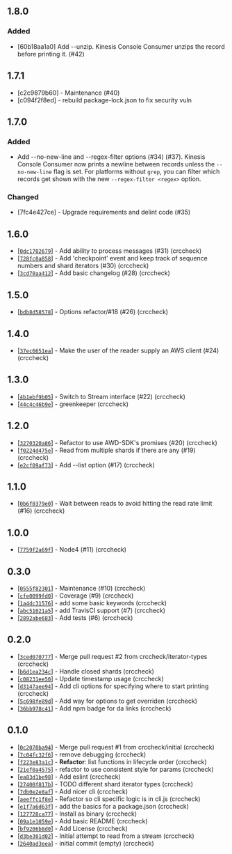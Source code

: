 ## 1.8.0

### Added

* [60b18aa1a0] Add --unzip. Kinesis Console Consumer unzips the record before printing it. (#42)

## 1.7.1

* [c2c9879b60] - Maintenance (#40)
* [c094f2f8ed] - rebuild package-lock.json to fix security vuln

## 1.7.0

### Added

* Add --no-new-line and --regex-filter options (#34) (#37). Kinesis Console Consumer now prints a newline between records unless the `--no-new-line` flag is set. For platforms without `grep`, you can filter which records get shown with the new `--regex-filter <regex>` option.

### Changed

* [7fc4e427ce] - Upgrade requirements and delint code (#35)

## 1.6.0
* [[`0dc1702679`](https://github.com/crccheck/kinesis-console-consumer/commit/0dc1702679)] - Add ability to process messages (#31) (crccheck)
* [[`728fc0a858`](https://github.com/crccheck/kinesis-console-consumer/commit/728fc0a858)] - Add 'checkpoint' event and keep track of sequence numbers and shard iterators (#30) (crccheck)
* [[`3cd70aa412`](https://github.com/crccheck/kinesis-console-consumer/commit/3cd70aa412)] - Add basic changelog (#28) (crccheck)

## 1.5.0
* [[`bdb8d58578`](https://github.com/crccheck/kinesis-console-consumer/commit/bdb8d58578)] - Options refactor/#18 (#26) (crccheck)

## 1.4.0
* [[`37ec6651ea`](https://github.com/crccheck/kinesis-console-consumer/commit/37ec6651ea)] - Make the user of the reader supply an AWS client (#24) (crccheck)

## 1.3.0
* [[`4b1ebf9b05`](https://github.com/crccheck/kinesis-console-consumer/commit/4b1ebf9b05)] - Switch to Stream interface (#22) (crccheck)
* [[`44c4c46b9e`](https://github.com/crccheck/kinesis-console-consumer/commit/44c4c46b9e)] - greenkeeper (crccheck)

## 1.2.0
* [[`3270320a86`](https://github.com/crccheck/kinesis-console-consumer/commit/3270320a86)] - Refactor to use AWD-SDK's promises (#20) (crccheck)
* [[`f0224d475e`](https://github.com/crccheck/kinesis-console-consumer/commit/f0224d475e)] - Read from multiple shards if there are any (#19) (crccheck)
* [[`e2cf09af73`](https://github.com/crccheck/kinesis-console-consumer/commit/e2cf09af73)] - Add --list option (#17) (crccheck)

## 1.1.0
* [[`0b6f0379e0`](https://github.com/crccheck/kinesis-console-consumer/commit/0b6f0379e0)] - Wait between reads to avoid hitting the read rate limit (#16) (crccheck)

## 1.0.0
* [[`7759f2a69f`](https://github.com/crccheck/kinesis-console-consumer/commit/7759f2a69f)] - Node4 (#11) (crccheck)

## 0.3.0
* [[`0555f82301`](https://github.com/crccheck/kinesis-console-consumer/commit/0555f82301)] - Maintenance (#10) (crccheck)
* [[`cfe0099fd0`](https://github.com/crccheck/kinesis-console-consumer/commit/cfe0099fd0)] - Coverage (#9) (crccheck)
* [[`1a4dc31576`](https://github.com/crccheck/kinesis-console-consumer/commit/1a4dc31576)] - add some basic keywords (crccheck)
* [[`abc51021a5`](https://github.com/crccheck/kinesis-console-consumer/commit/abc51021a5)] - add TravisCI support (#7) (crccheck)
* [[`2892abe683`](https://github.com/crccheck/kinesis-console-consumer/commit/2892abe683)] - Add tests (#6) (crccheck)

## 0.2.0
* [[`3ced070777`](https://github.com/crccheck/kinesis-console-consumer/commit/3ced070777)] - Merge pull request #2 from crccheck/iterator-types (crccheck)
* [[`b6d1ea234c`](https://github.com/crccheck/kinesis-console-consumer/commit/b6d1ea234c)] - Handle closed shards (crccheck)
* [[`c08231ee50`](https://github.com/crccheck/kinesis-console-consumer/commit/c08231ee50)] - Update timestamp usage (crccheck)
* [[`d3147aee94`](https://github.com/crccheck/kinesis-console-consumer/commit/d3147aee94)] - Add cli options for specifying where to start printing (crccheck)
* [[`5c698fe89d`](https://github.com/crccheck/kinesis-console-consumer/commit/5c698fe89d)] - Add way for options to get overriden (crccheck)
* [[`36bb978c41`](https://github.com/crccheck/kinesis-console-consumer/commit/36bb978c41)] - Add npm badge for da links (crccheck)

## 0.1.0
* [[`0c2070ba94`](https://github.com/crccheck/kinesis-console-consumer/commit/0c2070ba94)] - Merge pull request #1 from crccheck/initial (crccheck)
* [[`7c04fc32f6`](https://github.com/crccheck/kinesis-console-consumer/commit/7c04fc32f6)] - remove debugging (crccheck)
* [[`f223e83a1c`](https://github.com/crccheck/kinesis-console-consumer/commit/f223e83a1c)] - **Refactor**: list functions in lifecycle order (crccheck)
* [[`21ef0a4575`](https://github.com/crccheck/kinesis-console-consumer/commit/21ef0a4575)] - refactor to use consistent style for params (crccheck)
* [[`ea83d1be98`](https://github.com/crccheck/kinesis-console-consumer/commit/ea83d1be98)] - Add eslint (crccheck)
* [[`27400f817b`](https://github.com/crccheck/kinesis-console-consumer/commit/27400f817b)] - TODO different shard iterator types (crccheck)
* [[`7db0e2e8af`](https://github.com/crccheck/kinesis-console-consumer/commit/7db0e2e8af)] - Add nicer cli (crccheck)
* [[`aeeffc1f8e`](https://github.com/crccheck/kinesis-console-consumer/commit/aeeffc1f8e)] - Refactor so cli specific logic is in cli.js (crccheck)
* [[`e1f7a6d63f`](https://github.com/crccheck/kinesis-console-consumer/commit/e1f7a6d63f)] - add the basics for a package.json (crccheck)
* [[`127728ca77`](https://github.com/crccheck/kinesis-console-consumer/commit/127728ca77)] - Install as binary (crccheck)
* [[`09a1e1059e`](https://github.com/crccheck/kinesis-console-consumer/commit/09a1e1059e)] - Add basic README (crccheck)
* [[`bf9206b8d0`](https://github.com/crccheck/kinesis-console-consumer/commit/bf9206b8d0)] - Add License (crccheck)
* [[`d3be301d02`](https://github.com/crccheck/kinesis-console-consumer/commit/d3be301d02)] - Initial attempt to read from a stream (crccheck)
* [[`2640ad3eea`](https://github.com/crccheck/kinesis-console-consumer/commit/2640ad3eea)] - initial commit (empty) (crccheck)
